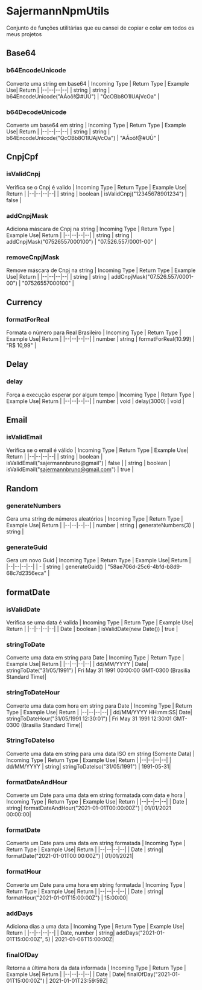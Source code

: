  # SajermannNpmUtils

Conjunto de funções utilitárias que eu cansei de copiar e colar em todos os meus projetos

## Base64

### b64EncodeUnicode
Converte uma string em base64
| Incoming Type | Return Type | Example Use| Return |
|--|--|--|--|
| string | string | b64EncodeUnicode("AÁoõ!@#UÚ") | "QcOBb8O1IUAjVcOa" |

### b64DecodeUnicode
Converte um base64 em string
| Incoming Type | Return Type | Example Use| Return |
|--|--|--|--|
| string | string | b64EncodeUnicode("QcOBb8O1IUAjVcOa") | "AÁoõ!@#UÚ" |

## CnpjCpf

### isValidCnpj
Verifica se o Cnpj é valido
| Incoming Type | Return Type | Example Use| Return |
|--|--|--|--|
| string | boolean | isValidCnpj("12345678901234") | false |

### addCnpjMask
Adiciona máscara de Cnpj na string
| Incoming Type | Return Type | Example Use| Return |
|--|--|--|--|
| string | string | addCnpjMask("07526557000100") | "07.526.557/0001-00" |

### removeCnpjMask
Remove máscara de Cnpj na string
| Incoming Type | Return Type | Example Use| Return |
|--|--|--|--|
| string | string | addCnpjMask("07.526.557/0001-00") | "07526557000100" |

## Currency

### formatForReal
Formata o número para Real Brasileiro
| Incoming Type | Return Type | Example Use| Return |
|--|--|--|--|
| number | string | formatForReal(10.99) | "R$ 10,99" |

## Delay

### delay
Força a execução esperar por algum tempo
| Incoming Type | Return Type | Example Use| Return |
|--|--|--|--|
| number | void | delay(3000) | void |

## Email

### isValidEmail
Verifica se o email é válido
| Incoming Type | Return Type | Example Use| Return |
|--|--|--|--|
| string | boolean | isValidEmail("sajermannbruno@gmail") | false |
| string | boolean | isValidEmail("sajermannbruno@gmail.com") | true |

## Random

### generateNumbers
Gera uma string de números aleatórios
| Incoming Type | Return Type | Example Use| Return |
|--|--|--|--|
| number | string | generateNumbers(3) | string |

### generateGuid
Gera um novo Guid
| Incoming Type | Return Type | Example Use| Return |
|--|--|--|--|
| - | string | generateGuid() | "58ae706d-25c6-4bfd-b8d9-68c7d2356eca" |

## formatDate

### isValidDate
Verifica se uma data é valida
| Incoming Type | Return Type | Example Use| Return |
|--|--|--|--|
| Date | boolean | isValidDate(new Date()) | true |

### stringToDate
Converte uma data em string para Date
| Incoming Type | Return Type | Example Use| Return |
|--|--|--|--|
| dd/MM/YYYY | Date| stringToDate("31/05/1991") | Fri May 31 1991 00:00:00 GMT-0300 (Brasilia Standard Time)|

### stringToDateHour
Converte uma data com hora em string para Date
| Incoming Type | Return Type | Example Use| Return |
|--|--|--|--|
| dd/MM/YYYY HH:mm:SS| Date| stringToDateHour("31/05/1991 12:30:01") | Fri May 31 1991 12:30:01 GMT-0300 (Brasilia Standard Time)|

### StringToDateIso
Converte uma data em string para uma data ISO em string (Somente Data)
| Incoming Type | Return Type | Example Use| Return |
|--|--|--|--|
| dd/MM/YYYY | string| stringToDateIso("31/05/1991") | 1991-05-31|

### formatDateAndHour
Converte um Date para uma data em string formatada com data e hora
| Incoming Type | Return Type | Example Use| Return |
|--|--|--|--|
| Date | string| formatDateAndHour("2021-01-01T00:00:00Z") | 01/01/2021 00:00:00|

### formatDate
Converte um Date para uma data em string formatada
| Incoming Type | Return Type | Example Use| Return |
|--|--|--|--|
| Date | string| formatDate("2021-01-01T00:00:00Z") | 01/01/2021|

### formatHour
Converte um Date para uma hora em string formatada
| Incoming Type | Return Type | Example Use| Return |
|--|--|--|--|
| Date | string| formatHour("2021-01-01T15:00:00Z") | 15:00:00|

### addDays
Adiciona dias a uma data
| Incoming Type | Return Type | Example Use| Return |
|--|--|--|--|
| Date, number | string| addDays("2021-01-01T15:00:00Z", 5) | 2021-01-06T15:00:00Z|

### finalOfDay
Retorna a última hora da data informada
| Incoming Type | Return Type | Example Use| Return |
|--|--|--|--|
| Date | Date| finalOfDay("2021-01-01T15:00:00Z") | 2021-01-01T23:59:59Z|

